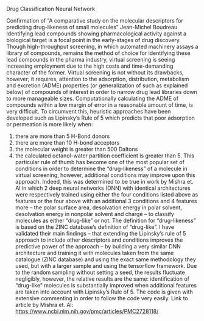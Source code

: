 Drug Classification Neural Network

Confirmation of “A comparative study on the molecular descriptors for predicting drug-likeness of small molecules”
Jean-Michel Boudreau
Identifying lead compounds showing pharmacological activity against a biological target is a focal point in the early-stages of drug discovery. Though high-throughput screening, in which automated machinery assays a library of compounds, remains the method of choice for identifying these lead compounds in the pharma industry, virtual screening is seeing increasing employment due to the high costs and time-demanding character of the former. Virtual screening is not without its drawbacks, however; it requires, attention to the adsorption, distribution, metabolism and excretion (ADME) properties (or generalization of such as explained below) of compounds of interest in order to narrow drug lead libraries down to more manageable sizes. 
Computationally calculating the ADME of compounds within a low margin of error in a reasonable amount of time, is very difficult.  To circumvent this, heuristic approaches have been developed such as Lipinsky’s Rule of 5 which predicts that poor adsorption or permeation is more likely when:
1. there are more than 5 H-Bond donors
2. there are more than 10 H-bond acceptors
3. the molecular weight is greater than 500 Daltons
4. the calculated octanol-water partition coefficient is greater than 5.
This particular rule of thumb has become one of the most popular set of conditions in order to determine the “drug-likeness” of a molecule in virtual screening, however, additional conditions may improve upon this approach. Indeed, this was determined to be true in work by Mishra et. Al in which 2 deep neural networks (DNN) with identical architectures were respectively trained using either the four conditions listed above as features or the four above with an additional 3 conditions and 4 features more – the polar surface area, desolvation energy in polar solvent, desolvation energy in nonpolar solvent and charge – to classify molecules as either “drug-like” or not. The definition for “drug-likeness” is based on the ZINC database’s definition of “drug-like”.
I have validated their main findings – that extending the Lipinsky’s rule of 5 approach to include other descriptors and conditions improves the predictive power of the approach – by building a very similar DNN architecture and training it with molecules taken from the same catalogue (ZINC database) and using the exact same methodology they used, but with a larger sample and using the tensorflow framework. Due to the random sampling without setting a seed, the results fluctuate negligibly, however, the relative results are the same: identification of “drug-like” molecules is substantially improved when additional features are taken into account with Lipinsky’s Rule of 5. 
The code is given with extensive commenting in order to follow the code very easily.
Link to article by Mishra et. Al: 
https://www.ncbi.nlm.nih.gov/pmc/articles/PMC2728118/
